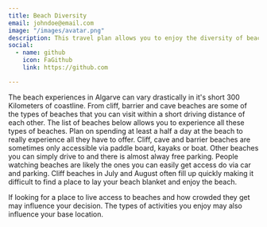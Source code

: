 ```yaml
---
title: Beach Diversity 
email: johndoe@email.com
image: "/images/avatar.png"
description: This travel plan allows you to enjoy the diversity of beaches in Algarve.
social:
  - name: github
    icon: FaGithub
    link: https://github.com

---
```


The beach experiences in Algarve can vary drastically in it's short 300 Kilometers of coastline.  From cliff, barrier and cave beaches are some of the types of beaches that you can visit within a short driving distance of each other.  The list of beaches below allows you to experience all these types of beaches. Plan on spending at least a half a day at the beach to really experience all they have to offer.  Cliff, cave and barrier beaches are sometimes only accessible via paddle board, kayaks or boat.  Other beaches you can simply drive to and there is almost alway free parking.  People watching beaches are likely the ones you can easily get access do via car and parking.   Cliff beaches in July and August often fill up quickly making it difficult to find a place to lay your beach blanket and enjoy the beach.   

If looking for a place to live access to beaches and how crowded they get may influence your decision.   The types of activities you enjoy may also influence your base location. 
